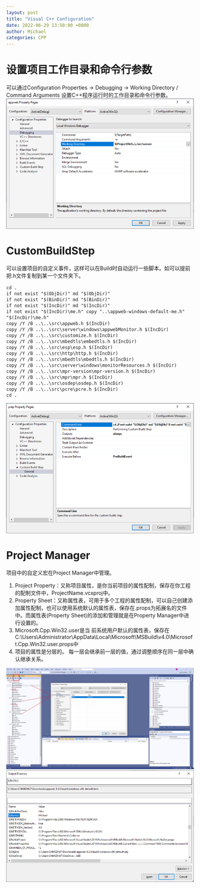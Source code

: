 ```yaml
---
layout: post
title: "Visual C++ Configuration"
date: 2022-06-29 13:50:00 +0800
author: Michael
categories: CPP
---
```


# 设置项目工作目录和命令行参数
可以通过Configuration Properties -> Debugging -> Working Directory / Command Arguments 设置C++程序运行时的工作目录和命令行参数。  
![日志文件夹](/assets/cpp/DebuggingCommandArguments.png)  

# CustomBuildStep
可以设置项目的自定义事件，这样可以在Build时自动运行一些脚本。如可以提前把.h文件复制到某一个文件夹下。    

	cd .
	if not exist "$(ObjDir)" md "$(ObjDir)"
	if not exist "$(BinDir)" md "$(BinDir)"
	if not exist "$(IncDir)" md "$(IncDir)"
	if not exist "$(IncDir)\me.h" copy "..\appweb-windows-default-me.h" "$(IncDir)\me.h"
	copy /Y /B ..\..\src\appweb.h $(IncDir)
	copy /Y /B ..\..\src\server\windows\appwebMonitor.h $(IncDir)
	copy /Y /B ..\..\src\customize.h $(IncDir)
	copy /Y /B ..\..\src\mbedtls\embedtls.h $(IncDir)
	copy /Y /B ..\..\src\esp\esp.h $(IncDir)
	copy /Y /B ..\..\src\http\http.h $(IncDir)
	copy /Y /B ..\..\src\mbedtls\mbedtls.h $(IncDir)
	copy /Y /B ..\..\src\server\windows\monitorResources.h $(IncDir)
	copy /Y /B ..\..\src\mpr-version\mpr-version.h $(IncDir)
	copy /Y /B ..\..\src\mpr\mpr.h $(IncDir)
	copy /Y /B ..\..\src\osdep\osdep.h $(IncDir)
	copy /Y /B ..\..\src\pcre\pcre.h $(IncDir)
	cd .

![日志文件夹](/assets/cpp/CustomBuildStep.png)  

# Project Manager
项目中的自定义宏在Project Manager中管理。  

1. Project Property：又称项目属性，是你当前项目的属性配制，保存在你工程的配制文件中，ProjectName.vcxproj中。
2. Property Sheet：又称属性表，可用于多个工程的属性配制，可以自己创建添加属性配制，也可以使用系统默认的属性表，保存在.props为拓展名的文件中。而属性表(Property Sheet)的添加和管理就是在Property Manager中进行设置的。
3. Microsoft.Cpp.Win32.user是当
前系统用户默认的属性表，保存在C:\Users\Administrator\AppData\Local\Microsoft\MSBuild\v4.0\Microsoft.Cpp.Win32.user.props中
4. 项目的属性是分层的。 每一层会继承前一层的值，通过调整顺序在同一层中确认继承关系。  

![日志文件夹](/assets/cpp/ProjectManager.png)  
![日志文件夹](/assets/cpp/CustomizedProjectMacros.png)  
